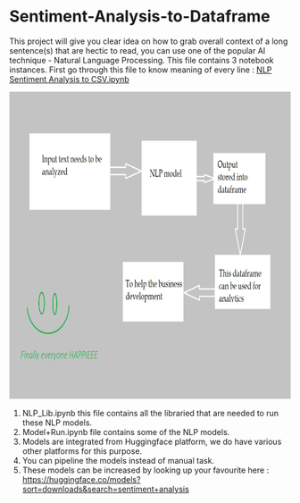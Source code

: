 # Sentiment-Analysis-to-Dataframe
This project will give you clear idea on how to grab overall context of a long sentence(s) that are hectic to read, you can use one of the popular AI technique - Natural Language Processing. This file contains 3 notebook instances.
First go through this file to know meaning of every line : <a href="https://github.com/iamBHK/Sentiment-Analysis-to-Dataframe/blob/main/NLP%20Sentiment%20Analysis%20to%20CSV.ipynb">NLP Sentiment Analysis to CSV.ipynb</a>
<!--  -->
<img src="NLP+Model+For+Sentiment+Analysis.png" style="height:550px; width:100%">
<!--  -->

1. NLP_Lib.ipynb this file contains all the libraried that are needed to run these NLP models.
2. Model+Run.ipynb file contains some of the NLP models.
2. Models are integrated from Huggingface platform, we do have various other platforms for this purpose.
3. You can pipeline the models instead of manual task.
4. These models can be increased by looking up your favourite here : https://huggingface.co/models?sort=downloads&search=sentiment+analysis
